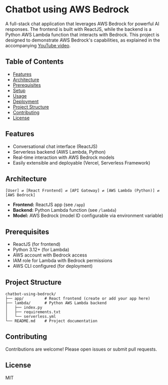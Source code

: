 # Chatbot using AWS Bedrock

A full-stack chat application that leverages AWS Bedrock for powerful AI responses. The frontend is built with ReactJS, while the backend is a Python AWS Lambda function that interacts with Bedrock. This project is designed to demonstrate AWS Bedrock's capabilities, as explained in the accompanying [YouTube video](#).

## Table of Contents

- [Features](#features)
- [Architecture](#architecture)
- [Prerequisites](#prerequisites)
- [Setup](#setup)
- [Usage](#usage)
- [Deployment](#deployment)
- [Project Structure](#project-structure)
- [Contributing](#contributing)
- [License](#license)

## Features

- Conversational chat interface (ReactJS)
- Serverless backend (AWS Lambda, Python)
- Real-time interaction with AWS Bedrock models
- Easily extensible and deployable (Vercel, Serverless Framework)

## Architecture

```
[User] ⇄ [React Frontend] ⇄ [API Gateway] ⇄ [AWS Lambda (Python)] ⇄ [AWS Bedrock]
```

- **Frontend:** ReactJS app (see `/app`)
- **Backend:** Python Lambda function (see `/lambda`)
- **Model:** AWS Bedrock (model ID configurable via environment variable)

## Prerequisites

- ReactJS (for frontend)
- Python 3.12+ (for Lambda)
- AWS account with Bedrock access
- IAM role for Lambda with Bedrock permissions
- AWS CLI configured (for deployment)

## Project Structure

```
chatbot-using-bedrock/
├── app/         # React frontend (create or add your app here)
├── lambda/      # Python AWS Lambda backend
│   ├── index.py
│   ├── requirements.txt
│   └── serverless.yml
└── README.md    # Project documentation
```

## Contributing

Contributions are welcome! Please open issues or submit pull requests.

## License

MIT